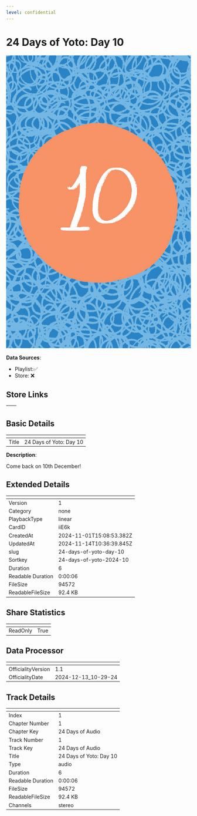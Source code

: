 ```yaml
---
level: confidential
---
```

# 24 Days of Yoto: Day 10

![card_[iiE6k].png](../../img/cards/card_[iiE6k].png)

**Data Sources**: 

- Playlist:✅
- Store: ❌


## Store Links

| <!-- --> | <!-- --> |
| - | - |


## Basic Details

| <!-- --> | <!-- --> |
| - | - |
| Title | 24 Days of Yoto: Day 10 |

**Description**:

Come back on 10th December!


## Extended Details

| <!-- --> | <!-- --> |
| - | - |
| Version | 1 |
| Category | none |
| PlaybackType | linear |
| CardID | iiE6k |
| CreatedAt | 2024-11-01T15:08:53.382Z |
| UpdatedAt | 2024-11-14T10:36:39.845Z |
| slug | 24-days-of-yoto-day-10 |
| Sortkey | 24-days-of-yoto-2024-10 |
| Duration | 6 |
| Readable Duration | 0:00:06 |
| FileSize | 94572 |
| ReadableFileSize | 92.4 KB |


## Share Statistics

| <!-- --> | <!-- --> |
| - | - |
| ReadOnly | True |


## Data Processor

| <!-- --> | <!-- --> |
| - | - |
| OfficialityVersion | 1.1
| OfficialityDate | 2024-12-13_10-29-24


## Track Details

| <!-- --> | <!-- --> |
| - | - |
| Index | 1 |
| Chapter Number | 1 |
| Chapter Key | 24 Days of Audio |
| Track Number | 1 |
| Track Key | 24 Days of Audio |
| Title | 24 Days of Yoto: Day 10 |
| Type | audio |
| Duration | 6 |
| Readable Duration | 0:00:06 |
| FileSize | 94572 |
| ReadableFileSize | 92.4 KB |
| Channels | stereo |

